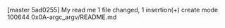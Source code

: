 [master 5ad0255] My read me
 1 file changed, 1 insertion(+)
 create mode 100644 0x0A-argc_argv/README.md

